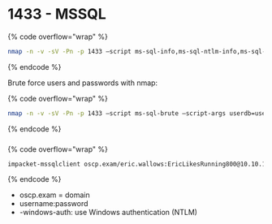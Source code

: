 # 1433 - MSSQL

{% code overflow="wrap" %}
```sh
nmap -n -v -sV -Pn -p 1433 –script ms-sql-info,ms-sql-ntlm-info,ms-sql-empty-password $ip
```
{% endcode %}

Brute force users and passwords with nmap:

{% code overflow="wrap" %}
```sh
nmap -n -v -sV -Pn -p 1433 –script ms-sql-brute –script-args userdb=users.txt,passdb=passwords.txt $ip
```
{% endcode %}

### &#x20; <a href="#rce-with-sql-server" id="rce-with-sql-server"></a>





{% code overflow="wrap" %}
```bash
impacket-mssqlclient oscp.exam/eric.wallows:EricLikesRunning800@10.10.138.148 -windows-auth
```
{% endcode %}

* oscp.exam = domain
* username:password
* -windows-auth: use Windows authentication (NTLM)
